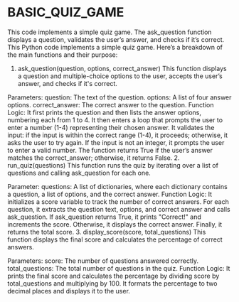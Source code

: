 # BASIC_QUIZ_GAME
This code implements a simple quiz game. The ask_question function displays a question, validates the user’s answer, and checks if it’s correct. 
This Python code implements a simple quiz game. Here’s a breakdown of the main functions and their purpose:

1. ask_question(question, options, correct_answer)
This function displays a question and multiple-choice options to the user, accepts the user’s answer, and checks if it's correct.

Parameters:
question: The text of the question.
options: A list of four answer options.
correct_answer: The correct answer to the question.
Function Logic:
It first prints the question and then lists the answer options, numbering each from 1 to 4.
It then enters a loop that prompts the user to enter a number (1-4) representing their chosen answer.
It validates the input: if the input is within the correct range (1-4), it proceeds; otherwise, it asks the user to try again.
If the input is not an integer, it prompts the user to enter a valid number.
The function returns True if the user’s answer matches the correct_answer; otherwise, it returns False.
2. run_quiz(questions)
This function runs the quiz by iterating over a list of questions and calling ask_question for each one.

Parameter:
questions: A list of dictionaries, where each dictionary contains a question, a list of options, and the correct answer.
Function Logic:
It initializes a score variable to track the number of correct answers.
For each question, it extracts the question text, options, and correct answer and calls ask_question.
If ask_question returns True, it prints "Correct!" and increments the score. Otherwise, it displays the correct answer.
Finally, it returns the total score.
3. display_score(score, total_questions)
This function displays the final score and calculates the percentage of correct answers.

Parameters:
score: The number of questions answered correctly.
total_questions: The total number of questions in the quiz.
Function Logic:
It prints the final score and calculates the percentage by dividing score by total_questions and multiplying by 100.
It formats the percentage to two decimal places and displays it to the user.
